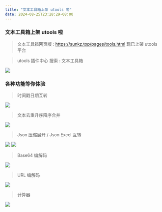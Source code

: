```yaml
---
title: "文本工具箱上架 utools 啦"
date: 2024-08-25T23:28:29-08:00
---
```


### 文本工具箱上架 utools 啦

> 文本工具箱网页版 : https://sunkz.top/pages/tools.html 现已上架 utools 平台

> utools 插件中心 搜索 : 文本工具箱

![](https://image-pub.guazistatic.com/qnbdp1066x2948e8846c7944ceb01fe17b321ea93f1725728109.png)

### 各种功能等你体验

> 时间戳日期互转

![](https://image-pub.guazistatic.com/qnbdp1066xb2764ac12dd4467f972f0388202560d01725728255.png)

> 文本去重升序降序合并

![](https://image-pub.guazistatic.com/qnbdp1066x0b2f8f788101474bb86ebed01ff7e3211725728323.png)

> Json 压缩展开 / Json Excel 互转

![](https://image-pub.guazistatic.com/qnbdp1066x9d5869a77bfa4cccbc1dd47367432acd1725728368.png)
![](https://image-pub.guazistatic.com/qnbdp1066xa2099ebf21b64a71b6601ed67ba25d331725728408.png)

> Base64 编解码

![](https://image-pub.guazistatic.com/qnbdp1066x1b7063ef771e47f580c7330c2092ed3f1725728438.png)

> URL 编解码

![](https://image-pub.guazistatic.com/qnbdp1066xf81527cef0bb408ca75f0151259221681725728483.png)

> 计算器

![](https://image-pub.guazistatic.com/qnbdp1066x862997c39bfe459aa3165ccac031eb7f1725728528.png)
